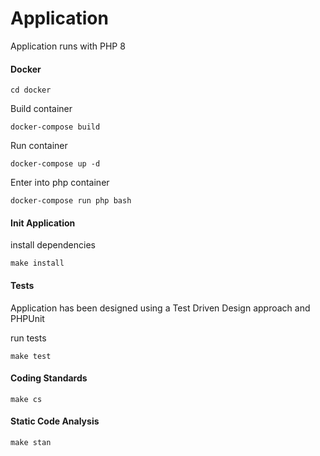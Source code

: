 # Application
Application runs with PHP 8

#### Docker

```
cd docker
```

Build container
```
docker-compose build
```

Run container
```
docker-compose up -d
```

Enter into php container
```
docker-compose run php bash
```

#### Init Application

install dependencies
```
make install
``` 

#### Tests

Application has been designed using a Test Driven Design approach and PHPUnit

run tests
```
make test
``` 

#### Coding Standards

```
make cs
``` 

#### Static Code Analysis

```
make stan
``` 
